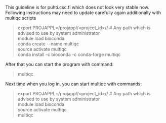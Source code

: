 This guideline is for puhti.csc.fi which does not look very stable now. Following instructions may need to update carefully again additionally with multiqc scripts

> export PROJAPPL=/projappl/<project_id>/<user>/ # Any path which is advised to use by system administrator  
> module load bioconda  
> conda create --name multiqc  
> source activate multiqc  
> conda install -c bioconda -c conda-forge multiqc     
  
After that you can start the program with command:   
  > multiqc  

Next time when you log in, you can start multiqc with commands:   
> export PROJAPPL=/projappl/<project_id>/<user>/ # Any path which is advised to use by system administrator  
> module load bioconda  
> source activate multiqc  
> multiqc   
